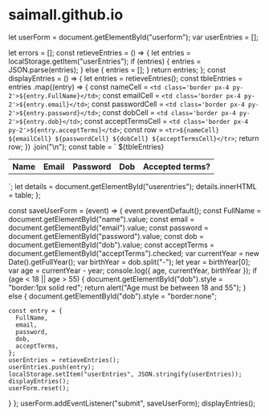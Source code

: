 # saimall.github.io
let userForm = document.getElementById("userform");
var userEntries = [];

let errors = [];
const retieveEntries = () => {
  let entries = localStorage.getItem("userEntries");
  if (entries) {
    entries = JSON.parse(entries);
  } else {
    entries = [];
  }
  return entries;
};
const displayEntries = () => {
  let entries = retieveEntries();
  const tbleEntries = entries
    .map((entry) => {
      const nameCell = `<td class='border px-4 py-2'>${entry.FullName}</td>`;
      const emailCell = `<td class='border px-4 py-2'>${entry.email}</td>`;
      const passwordCell = `<td class='border px-4 py-2'>${entry.password}</td>`;
      const dobCell = `<td class='border px-4 py-2'>${entry.dob}</td>`;
      const acceptTermsCell = `<td class='border px-4 py-2'>${entry.acceptTerms}</td>`;
      const row = `<tr>${nameCell} ${emailCell} ${passwordCell} ${dobCell} ${acceptTermsCell}</tr>`;
      return row;
    })
    .join("\n");
  const table = ` <table class='table-auto w-full'>
    <tr>
    <th class='px-4 py-2 '>Name </th>
    <th class='px-4 py-2 '>Email </th>
    <th class='px-4 py-2 '>Password </th>
    <th class='px-4 py-2 '>Dob </th>
    <th class='px-4 py-2 '>Accepted terms? </th>
    </tr>${tbleEntries}
</table>`;
  let details = document.getElementById("userentries");
  details.innerHTML = table;
};

const saveUserForm = (event) => {
  event.preventDefault();
  const FullName = document.getElementById("name").value;
  const email = document.getElementById("email").value;
  const password = document.getElementById("password").value;
  const dob = document.getElementById("dob").value;
  const acceptTerms = document.getElementById("acceptTerms").checked;
  var currentYear = new Date().getFullYear();
  var birthYear = dob.split("-");
  let year = birthYear[0];
  var age = currentYear - year;
  console.log({ age, currentYear, birthYear });
  if (age < 18 || age > 55) {
    document.getElementById("dob").style = "border:1px solid red";
    return alert("Age must be between 18 and 55");
  } else {
    document.getElementById("dob").style = "border:none";

    const entry = {
      FullName,
      email,
      password,
      dob,
      acceptTerms,
    };
    userEntries = retieveEntries();
    userEntries.push(entry);
    localStorage.setItem("userEntries", JSON.stringify(userEntries));
    displayEntries();
    userForm.reset();
  }
};
userForm.addEventListener("submit", saveUserForm);
displayEntries();
